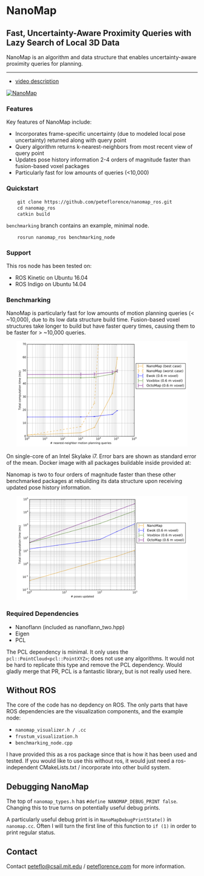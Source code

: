 # NanoMap
## Fast, Uncertainty-Aware Proximity Queries with Lazy Search of Local 3D Data

NanoMap is an algorithm and data structure that enables uncertainty-aware proximity queries for planning.

---

  * [video description](https://www.youtube.com/watch?v=zWAs_Djd_hA)


  [![NanoMap](http://img.youtube.com/vi/zWAs_Djd_hA/0.jpg)](https://www.youtube.com/watch?v=zWAs_Djd_hA)
  

### Features

Key features of NanoMap include:
- Incorporates frame-specific uncertainty (due to modeled local pose uncertainty) returned along with query point
- Query algorithm returns k-nearest-neighbors from most recent view of query point
- Updates pose history information 2-4 orders of magnitude faster than fusion-based voxel packages
- Particularly fast for low amounts of queries (<10,000)

### Quickstart

```
	git clone https://github.com/peteflorence/nanomap_ros.git
	cd nanomap_ros
	catkin build
```

`benchmarking` branch contains an example, minimal node.

```
	rosrun nanomap_ros benchmarking_node

```

### Support

This ros node has been tested on:

- ROS Kinetic on Ubuntu 16.04
- ROS Indigo on Ubuntu 14.04

### Benchmarking

NanoMap is particularly fast for low amounts of motion planning queries (< ~10,000), due to its low data structure build time.  Fusion-based voxel structures take longer to build but have faster query times, causing them to be faster for > ~10,000 queries.

<p align="center">
  <img src="./docs/n_queries.png" width="450"/>
</p>
On single-core of an Intel Skylake i7.  Error bars are shown as standard error of the mean.  Docker image with all packages buildable inside provided at: <https://hub.docker.com/r/flamitdraper/mapping/> 


Nanomap is two to four orders of magnitude faster than these other benchmarked packages at rebuilding its data structure upon receiving updated pose history information.

<p align="center">
  <img src="./docs/n_poses.png" width="450"/>
</p>

### Required Dependencies

- Nanoflann (included as nanoflann_two.hpp)
- Eigen
- PCL

The PCL dependency is minimal.  It only uses the `pcl::PointCloud<pcl::PointXYZ>`; does not use any algorithms.  It would not be hard to replicate this type and remove the PCL dependency.  Would gladly merge that PR, PCL is a fantastic library, but is not really used here.

## Without ROS

The core of the code has no depdency on ROS.  The only parts that have ROS dependencies are the visualization components, and the example node:

- `nanomap_visualizer.h / .cc`
- `frustum_visualization.h`
- `benchmarking_node.cpp`

I have provided this as a ros package since that is how it has been used and tested.  If you would like to use this without ros, it would just need a ros-independent CMakeLists.txt / incorporate into other build system.

## Debugging NanoMap

The top of `nanomap_types.h` has `#define NANOMAP_DEBUG_PRINT false`.  Changing this to true turns on potentially useful debug prints.

A particularly useful debug print is in `NanoMapDebugPrintState()` in `nanomap.cc`.  Often I will turn the first line of this function to `if (1)` in order to print regular status.

## Contact

Contact <peteflo@csail.mit.edu> / [peteflorence.com](http://peteflorence.com) for more information. 

